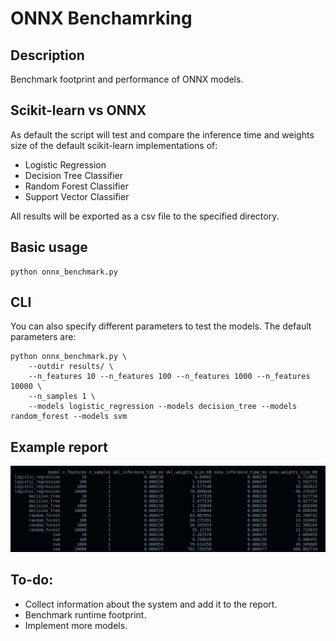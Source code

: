 # ONNX Benchamrking

## Description
Benchmark footprint and performance of ONNX models.

## Scikit-learn vs ONNX
As default the script will test and compare the inference time and weights size of the default scikit-learn implementations of:
- Logistic Regression
- Decision Tree Classifier
- Random Forest Classifier
- Support Vector Classifier

All results will be exported as a csv file to the specified directory.


## Basic usage
```
python onnx_benchmark.py

```

## CLI
You can also specify different parameters to test the models. The default parameters are:
```
python onnx_benchmark.py \
    --outdir results/ \
    --n_features 10 --n_features 100 --n_features 1000 --n_features 10000 \
    --n_samples 1 \
    --models logistic_regression --models decision_tree --models random_forest --models svm

```

## Example report
<img src="./assets/report.png">

## To-do:
- Collect information about the system and add it to the report.
- Benchmark runtime footprint.
- Implement more models.